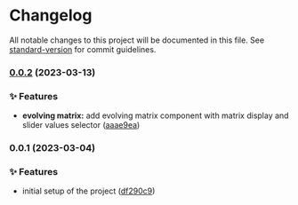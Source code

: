 # Changelog

All notable changes to this project will be documented in this file. See [standard-version](https://github.com/conventional-changelog/standard-version) for commit guidelines.

### [0.0.2](https://github.com/codrin-mares/matrix-comprehension/compare/v0.0.1...v0.0.2) (2023-03-13)


### ✨ Features

* **evolving matrix:** add evolving matrix component with matrix display and slider values selector ([aaae9ea](https://github.com/codrin-mares/matrix-comprehension/commit/aaae9eaf00705078cdb65e3ae1a2ec1ddf0cefde))

### 0.0.1 (2023-03-04)


### ✨ Features

* initial setup of the project ([df290c9](https://github.com/codrin-mares/matrix-comprehension/commit/df290c977c932555b700635a88e90c0b5f2f2566))
